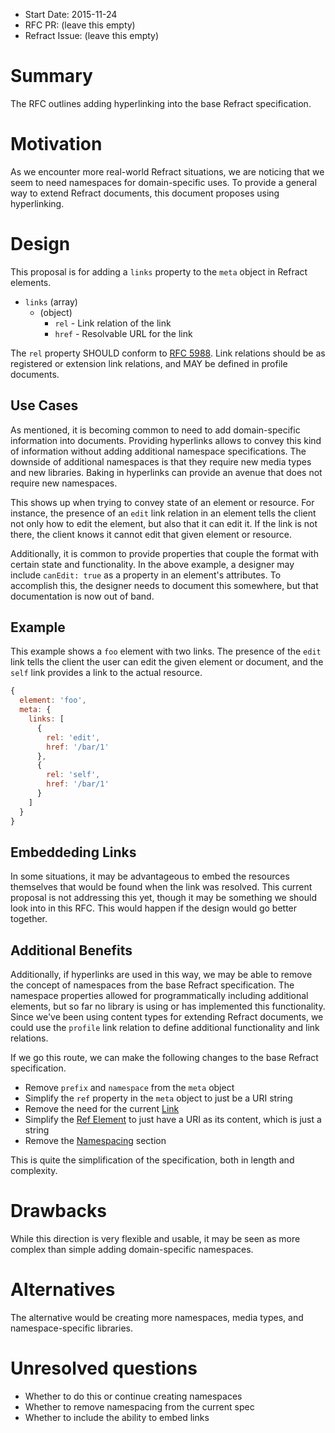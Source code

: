 - Start Date: 2015-11-24
- RFC PR: (leave this empty)
- Refract Issue: (leave this empty)

# Summary

The RFC outlines adding hyperlinking into the base Refract specification.

# Motivation

As we encounter more real-world Refract situations, we are noticing that we seem to need namespaces for domain-specific uses. To provide a general way to extend Refract documents, this document proposes using hyperlinking.

# Design

This proposal is for adding a `links` property to the `meta` object in Refract elements.

- `links` (array)
    - (object)
        - `rel` - Link relation of the link
        - `href` - Resolvable URL for the link

The `rel` property SHOULD conform to [RFC 5988](https://tools.ietf.org/html/rfc5988). Link relations should be as registered or extension link relations, and MAY be defined in profile documents.

## Use Cases

As mentioned, it is becoming common to need to add domain-specific information into documents. Providing hyperlinks allows to convey this kind of information without adding additional namespace specifications. The downside of additional namespaces is that they require new media types and new libraries. Baking in hyperlinks can provide an avenue that does not require new namespaces.

This shows up when trying to convey state of an element or resource. For instance, the presence of an `edit` link relation in an element tells the client not only how to edit the element, but also that it can edit it. If the link is not there, the client knows it cannot edit that given element or resource.

Additionally, it is common to provide properties that couple the format with certain state and functionality. In the above example, a designer may include `canEdit: true` as a property in an element's attributes. To accomplish this, the designer needs to document this somewhere, but that documentation is now out of band.

## Example

This example shows a `foo` element with two links. The presence of the `edit` link tells the client the user can edit the given element or document, and the `self` link provides a link to the actual resource.

```js
{
  element: 'foo',
  meta: {
    links: [
      {
        rel: 'edit',
        href: '/bar/1'
      },
      {
        rel: 'self',
        href: '/bar/1'
      }
    ]
  }
}
```

## Embeddeding Links

In some situations, it may be advantageous to embed the resources themselves that would be found when the link was resolved. This current proposal is not addressing this yet, though it may be something we should look into in this RFC. This would happen if the design would go better together.

## Additional Benefits

Additionally, if hyperlinks are used in this way, we may be able to remove the concept of namespaces from the base Refract specification. The namespace properties allowed for programmatically including additional elements, but so far no library is using or has implemented this functionality. Since we've been using content types for extending Refract documents, we could use the `profile` link relation to define additional functionality and link relations.

If we go this route, we can make the following changes to the base Refract specification.

- Remove `prefix` and `namespace` from the `meta` object
- Simplify the `ref` property in the `meta` object to just be a URI string
- Remove the need for the current [Link](https://github.com/refractproject/refract-spec/blob/master/refract-spec.md#link-enum)
- Simplify the [Ref Element](https://github.com/refractproject/refract-spec/blob/master/refract-spec.md#ref-element-element) to just have a URI as its content, which is just a string
- Remove the [Namespacing](https://github.com/refractproject/refract-spec/blob/master/refract-spec.md#ref-element-element) section

This is quite the simplification of the specification, both in length and complexity.

# Drawbacks

While this direction is very flexible and usable, it may be seen as more complex than simple adding domain-specific namespaces.

# Alternatives

The alternative would be creating more namespaces, media types, and namespace-specific libraries.

# Unresolved questions

* Whether to do this or continue creating namespaces
* Whether to remove namespacing from the current spec
* Whether to include the ability to embed links
